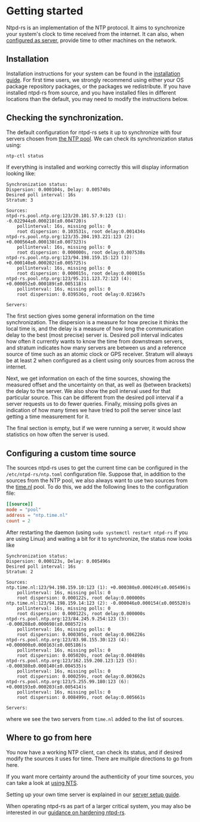 # Getting started

Ntpd-rs is an implementation of the NTP protocol. It aims to synchronize your system's clock to time received from the internet. It can also, when [configured as server](server-setup.md), provide time to other machines on the network.

## Installation

Installation instructions for your system can be found in the [installation guide](installation.md). For first time users, we strongly recommend using either your OS package repository packages, or the packages we redistribute. If you have installed ntpd-rs from source, and you have installed files in different locations than the default, you may need to modify the instructions below.

## Checking the synchronization.

The default configuration for ntpd-rs  sets it up to synchronize with four servers chosen from [the NTP pool](https://www.ntppool.org). We can check its synchronization status using:
```sh
ntp-ctl status
```

If everything is installed and working correctly this will display information looking like:
```
Synchronization status:
Dispersion: 0.000104s, Delay: 0.005740s
Desired poll interval: 16s
Stratum: 3

Sources:
ntpd-rs.pool.ntp.org:123/20.101.57.9:123 (1): -0.022944±0.000218(±0.004720)s
    pollinterval: 16s, missing polls: 0
    root dispersion: 0.103531s, root delay:0.001434s
ntpd-rs.pool.ntp.org:123/35.204.193.221:123 (2): +0.000564±0.000138(±0.007323)s
    pollinterval: 16s, missing polls: 0
    root dispersion: 0.000000s, root delay:0.007538s
ntpd-rs.pool.ntp.org:123/94.198.159.15:123 (3): +0.000140±0.000202(±0.005725)s
    pollinterval: 16s, missing polls: 0
    root dispersion: 0.000015s, root delay:0.000015s
ntpd-rs.pool.ntp.org:123/95.211.123.72:123 (4): +0.000052±0.000189(±0.005118)s
    pollinterval: 16s, missing polls: 0
    root dispersion: 0.039536s, root delay:0.021667s

Servers:

```

The first section gives some general information on the time synchronization. The dispersion is a measure for how precise it thinks the local time is, and the delay is a measure of how long the communication delay to the best (most precise) server is. Desired poll interval indicates how often it currently wants to know the time from downstream servers, and stratum indicates how many servers are between us and a reference source of time such as an atomic clock or GPS receiver. Stratum will always be at least 2 when configured as a client using only sources from across the internet.

Next, we get information on each of the time sources, showing the measured offset and the uncertainty on that, as well as (between brackets) the delay to the server. We also show the poll interval used for that particular source. This can be different from the desired poll interval if a server requests us to do fewer queries. Finally, missing polls gives an indication of how many times we have tried to poll the server since last getting a time measurement for it.

The final section is empty, but if we were running a server, it would show statistics on how often the server is used.

## Configuring a custom time source

The sources ntpd-rs uses to get the current time can be configured in the `/etc/ntpd-rs/ntp.toml` configuration file. Suppose that, in addition to the sources from the NTP pool, we also always want to use two sources from the [time.nl](https://time.nl) pool. To do this, we add the following lines to the configuration file:
```toml
[[source]]
mode = "pool"
address = "ntp.time.nl"
count = 2
```

After restarting the daemon (using `sudo systemctl restart ntpd-rs` if you are using Linux) and waiting a bit for it to synchronize, the status now looks like
```
Synchronization status:
Dispersion: 0.000123s, Delay: 0.005496s
Desired poll interval: 16s
Stratum: 2

Sources:
ntp.time.nl:123/94.198.159.10:123 (1): +0.000380±0.000249(±0.005496)s
    pollinterval: 16s, missing polls: 0
    root dispersion: 0.000122s, root delay:0.000000s
ntp.time.nl:123/94.198.159.14:123 (2): -0.000046±0.000154(±0.005520)s
    pollinterval: 16s, missing polls: 0
    root dispersion: 0.000122s, root delay:0.000000s
ntpd-rs.pool.ntp.org:123/84.245.9.254:123 (3): -0.000288±0.000698(±0.008572)s
    pollinterval: 16s, missing polls: 0
    root dispersion: 0.000305s, root delay:0.006226s
ntpd-rs.pool.ntp.org:123/83.98.155.30:123 (4): +0.000000±0.000163(±0.005186)s
    pollinterval: 16s, missing polls: 0
    root dispersion: 0.005020s, root delay:0.004898s
ntpd-rs.pool.ntp.org:123/162.159.200.123:123 (5): -0.000380±0.000140(±0.004535)s
    pollinterval: 16s, missing polls: 0
    root dispersion: 0.000259s, root delay:0.003662s
ntpd-rs.pool.ntp.org:123/5.255.99.180:123 (6): +0.000193±0.000203(±0.005414)s
    pollinterval: 16s, missing polls: 0
    root dispersion: 0.008499s, root delay:0.005661s

Servers:

```
where we see the two servers from `time.nl` added to the list of sources.

## Where to go from here

You now have a working NTP client, can check its status, and if desired modify
the sources it uses for time. There are multiple directions to go from here.

If you want more certainty around the authenticity of your time sources, you
can take a look at [using NTS](TODO).

Setting up your own time server is explained in our [server setup guide](server-setup.md).

When operating ntpd-rs as part of a larger critical system, you may also be
interested in our [guidance on hardening ntpd-rs](security-guidance.md).
